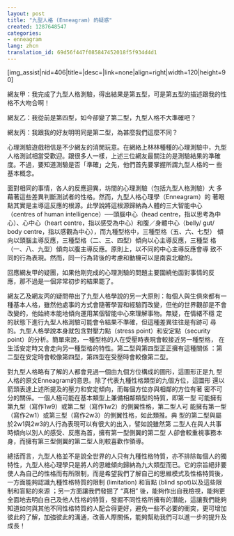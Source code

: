 ```yaml
---
layout: post
title: "九型人格 (Enneagram) 的疑惑"
created: 1287648547
categories:
- enneagram
lang: zhcn
translation_id: 69d56f447f085847452018f5f934d4d1
---
```

<!--break-->
[img_assist|nid=406|title=|desc=|link=none|align=right|width=120|height=90]<p>網友甲：我完成了九型人格測驗，得出結果是第五型，可是第五型的描述跟我的性格不大吻合啊！</p>
<p>網友乙：我從前是第四型，如今卻變了第二型，九型人格不大準確吧？</p>
<p>網友丙：我跟我的好友明明同是第二型，為甚麼我們這麼不同？</p>

<p>心理測驗遊戲相信是不少網友的消閒玩意。在網絡上林林種種的心理測驗中，九型人格測試相當受歡迎。跟很多人一樣，上述三位網友最關注的是測驗結果的準確度。不過，要知道測驗是否「準確」之先，他們首先要掌握所謂九型人格的一
些基本概念。</p>

<p>面對相同的事情，各人的反應迴異，坊間的心理測驗（包括九型人格測驗）大
多藉著這些差異判斷測試者的性格。然而，九型人格心理學（Enneagram）的
著眼點其實是主導這反應的根源。此學說將這根源歸納為人體的三大智能中心
（centres of human intelligence）──頭腦中心（head centre，指以思考為中
心）、心中心（heart centre，指以感受為中心）和腹／身體中心（belly/ gut/
body centre，指以感觀為中心），而九種型格中，三種型格（五、六、七型）
傾向以頭腦主導反應，三種型格（二、三、四型）傾向以心主導反應，三種型
格（一、八、九型）傾向以腹主導反應。原則上，以不同的中心主導反應會導
致不同的行為表現。然而，同一行為背後的考慮和動機可以是南袁北轍的。</p>

<p>回應網友甲的疑團，如果他剛完成的心理測驗的問題主要圍繞他面對事情的反
應，那不過是一個非常初步的結果罷了。</p>

<p>網友乙及網友丙的疑問帶出了九型人格學說的另一大原則：每個人與生俱來都有一種基本人格，雖然他處事的方式會隨著學習和經驗而改變，但他的世界觀卻是不會改變的，他始終本能地傾向運用某個智能中心來理解事物。無疑，在情緒不穩
定的狀態下進行九型人格測驗可能會令結果不準確，但這種差異往往是有跡可
尋的。九型人格學說本身就包含對壓力點（stress point）和安定點（security
point）的分析。簡單來說，一種型格的人在受壓時表現會較接近另一種型格，
在生活安定時又會走向另一種型格的特性。第二型與第四型正正擁有這種關係
：第二型在安定時會較像第四型，第四型在受壓時會較像第二型。</p>

<p>對九型人格略有了解的人都會見過一個由九個方位構成的圖形，這圖形正是九
型人格的原文Enneagram的意思。除了代表九種性格類型的九個方位，這圖形
還以箭頭表達上述所提及的壓力和安定傾向，而每個方位亦與相鄰的方位有著
密不可分的關係。一個人極可能在基本類型上兼備相鄰類型的特質，即第一型
可能擁有第九型（寫作1w9）或第二型（寫作1w2）的側翼性格，第二型人可
能擁有第一型（寫作2w1）或第三型（寫作2w3）的側翼性格，如此類推。典
型的第二型與屬於2w1與2w3的人行為表現可以有很大的出入，譬如說雖然第
二型人在與人共事時傾向以別人的感受、反應為首，擁有第一型側翼的第二型
人卻會較重視事務本身，而擁有第三型側翼的第二型人則較喜歡作領導。</p>

<p>總括而言，九型人格並不是說全世界的人只有九種性格特質，亦不排除每個人的獨特性，九型人格心理學只是將人的思維傾向歸納為九大類型而已。它的宗旨絕非要使人為自己的性格而有所限制，而是希望我們了解自己的思維模式及性格特質後，一方面能夠認識九種性格特質的限制 (limitation) 和盲點 (blind spot)以及這些限制和盲點的來源 ；另一方面讓我們發掘了 “真相” 後，能夠作出自我檢視，能夠更全面地去明白自己及他人性格的特質，發掘不同性格所擁有的潛能，這讓我們能夠知道如何與其他不同性格特質的人配合得更好，避免一些不必要的衝突，更可增加彼此的了解，加強彼此的溝通，改善人際關係，能夠幫助我們可以進一步的提升及成長！ </p>
